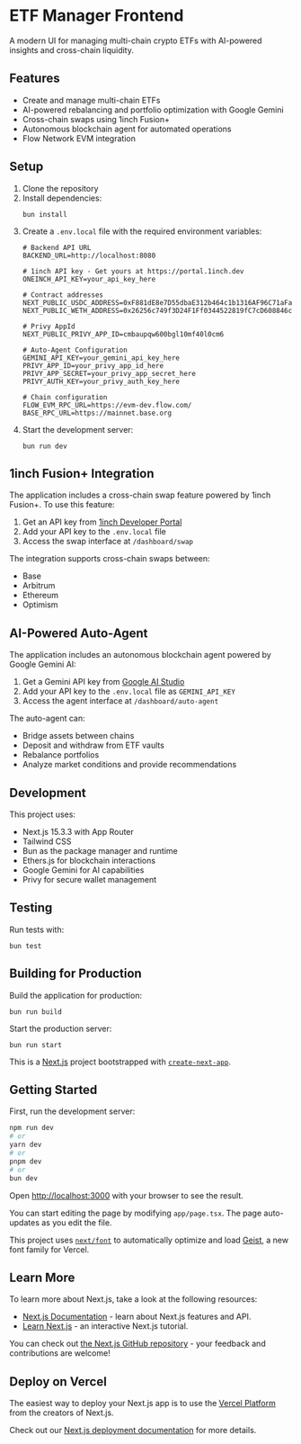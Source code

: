 # ETF Manager Frontend

A modern UI for managing multi-chain crypto ETFs with AI-powered insights and cross-chain liquidity.

## Features

- Create and manage multi-chain ETFs
- AI-powered rebalancing and portfolio optimization with Google Gemini
- Cross-chain swaps using 1inch Fusion+
- Autonomous blockchain agent for automated operations
- Flow Network EVM integration

## Setup

1. Clone the repository
2. Install dependencies:
   ```
   bun install
   ```
3. Create a `.env.local` file with the required environment variables:
   ```
   # Backend API URL
   BACKEND_URL=http://localhost:8080
   
   # 1inch API key - Get yours at https://portal.1inch.dev
   ONEINCH_API_KEY=your_api_key_here
   
   # Contract addresses
   NEXT_PUBLIC_USDC_ADDRESS=0xF881dE8e7D55dbaE312b464c1b1316AF96C71aFa
   NEXT_PUBLIC_WETH_ADDRESS=0x26256c749f3D24F1Ff0344522819fC7cD608846c

   # Privy AppId
   NEXT_PUBLIC_PRIVY_APP_ID=cmbaupqw600bgl10mf40l0cm6
   
   # Auto-Agent Configuration
   GEMINI_API_KEY=your_gemini_api_key_here
   PRIVY_APP_ID=your_privy_app_id_here
   PRIVY_APP_SECRET=your_privy_app_secret_here
   PRIVY_AUTH_KEY=your_privy_auth_key_here
   
   # Chain configuration
   FLOW_EVM_RPC_URL=https://evm-dev.flow.com/
   BASE_RPC_URL=https://mainnet.base.org
   ```
4. Start the development server:
   ```
   bun run dev
   ```

## 1inch Fusion+ Integration

The application includes a cross-chain swap feature powered by 1inch Fusion+. To use this feature:

1. Get an API key from [1inch Developer Portal](https://portal.1inch.dev)
2. Add your API key to the `.env.local` file
3. Access the swap interface at `/dashboard/swap`

The integration supports cross-chain swaps between:
- Base
- Arbitrum
- Ethereum
- Optimism

## AI-Powered Auto-Agent

The application includes an autonomous blockchain agent powered by Google Gemini AI:

1. Get a Gemini API key from [Google AI Studio](https://ai.google.dev/)
2. Add your API key to the `.env.local` file as `GEMINI_API_KEY`
3. Access the agent interface at `/dashboard/auto-agent`

The auto-agent can:
- Bridge assets between chains
- Deposit and withdraw from ETF vaults
- Rebalance portfolios
- Analyze market conditions and provide recommendations

## Development

This project uses:
- Next.js 15.3.3 with App Router
- Tailwind CSS
- Bun as the package manager and runtime
- Ethers.js for blockchain interactions
- Google Gemini for AI capabilities
- Privy for secure wallet management

## Testing

Run tests with:
```
bun test
```

## Building for Production

Build the application for production:
```
bun run build
```

Start the production server:
```
bun run start
```

This is a [Next.js](https://nextjs.org) project bootstrapped with [`create-next-app`](https://nextjs.org/docs/app/api-reference/cli/create-next-app).

## Getting Started

First, run the development server:

```bash
npm run dev
# or
yarn dev
# or
pnpm dev
# or
bun dev
```

Open [http://localhost:3000](http://localhost:3000) with your browser to see the result.

You can start editing the page by modifying `app/page.tsx`. The page auto-updates as you edit the file.

This project uses [`next/font`](https://nextjs.org/docs/app/building-your-application/optimizing/fonts) to automatically optimize and load [Geist](https://vercel.com/font), a new font family for Vercel.

## Learn More

To learn more about Next.js, take a look at the following resources:

- [Next.js Documentation](https://nextjs.org/docs) - learn about Next.js features and API.
- [Learn Next.js](https://nextjs.org/learn) - an interactive Next.js tutorial.

You can check out [the Next.js GitHub repository](https://github.com/vercel/next.js) - your feedback and contributions are welcome!

## Deploy on Vercel

The easiest way to deploy your Next.js app is to use the [Vercel Platform](https://vercel.com/new?utm_medium=default-template&filter=next.js&utm_source=create-next-app&utm_campaign=create-next-app-readme) from the creators of Next.js.

Check out our [Next.js deployment documentation](https://nextjs.org/docs/app/building-your-application/deploying) for more details.

